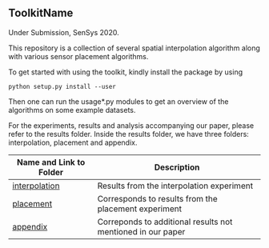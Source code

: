 ToolkitName
------

Under Submission, SenSys 2020.

This repository is a collection of several spatial interpolation algorithm along with various sensor placement algorithms. 


To get started with using the toolkit, kindly install the package by using
```
python setup.py install --user
```

Then one can run the usage*.py modules to get an overview of the algorithms on some example datasets.


For the experiments, results and analysis accompanying our paper, please refer to the results folder.
Inside the results folder, we have three folders: interpolation, placement and appendix.

| Name and Link to Folder| Description |
| --- | --- |
| [interpolation](https://github.com/researchsubmission1/ToolkitName/tree/master/results/interpolation) |  Results from the interpolation experiment | 
| [placement](https://github.com/researchsubmission1/ToolkitName/tree/master/results/placement) | Corresponds to results from the placement experiment | 
| [appendix](https://github.com/researchsubmission1/ToolkitName/tree/master/results/appendix) | Correponds to additional results not mentioned in our paper | 
